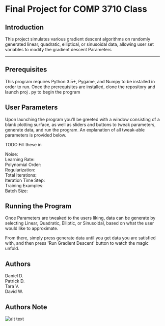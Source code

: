 

# Final Project for COMP 3710 Class

  ## Introduction
This project simulates various gradient descent algorithms on randomly generated linear, quadratic, elliptical, or sinusoidal data, allowing user set variables to modify the gradient descent Parameters

___

## Prerequisites

This program requires Python 3.5+, Pygame, and Numpy to be installed in order to run. Once the prerequisites are installed, clone the repository and launch proj . py to begin the program

##  User Parameters

Upon launching the program you'll be greeted with a window consisting of a blank plotting surface, as well as sliders and buttons to tweak parameters, generate data, and run the program. An explanation of all tweak-able parameters is provided below.

TODO Fill these in

Noise:  
Learning Rate:  
Polynomial Order:  
Regularization:  
Total Iterations:  
Iteration Time Step:  
Training Examples:  
Batch Size:   




## Running the Program
Once Parameters are tweaked to the users liking, data can be generate by selecting Linear, Quadratic, Elliptic, or Sinusoidal, based on what the user would like to approximate.

From there, simply press generate data until you get data you are satisfied with, and then press 'Run Gradient Descent' button to watch the magic unfold.

## Authors 

Daniel D.  
Patrick D.  
Tara V.  
David W.  



## Authors Note
![alt text](https://imgs.xkcd.com/comics/machine_learning.png "The pile gets soaked with data and starts to get mushy over time, so it's technically recurrent.")

